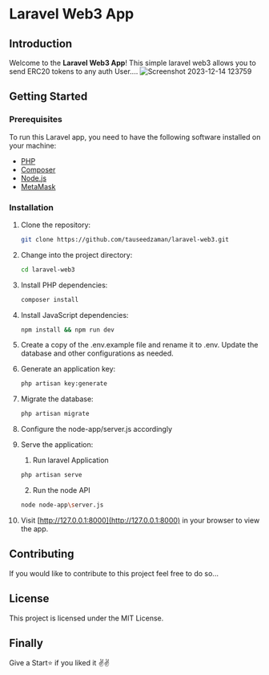 # Laravel Web3 App

## Introduction
Welcome to the **Laravel Web3 App**! This simple laravel web3 allows you to send ERC20 tokens to any auth User....
![Screenshot 2023-12-14 123759](https://github.com/tauseedzaman/laravel-web3/assets/64689921/732a113e-38fb-4dba-95d8-9c056042e5e8)

## Getting Started

### Prerequisites
To run this Laravel app, you need to have the following software installed on your machine:
- [PHP](https://www.php.net/)
- [Composer](https://getcomposer.org/)
- [Node.js](https://nodejs.org/)
- [MetaMask](https://metamask.io/)

### Installation
1. Clone the repository:
   ```bash
   git clone https://github.com/tauseedzaman/laravel-web3.git
   ```
2. Change into the project directory:
    ```bash
    cd laravel-web3
    ```

3. Install PHP dependencies:
    ```bash
    composer install
    ```
4. Install JavaScript dependencies:
    ```bash
    npm install && npm run dev
    ```
5. Create a copy of the .env.example file and rename it to .env. Update the database and other configurations as needed.
6. Generate an application key:
    ```bash
    php artisan key:generate
    ```
7. Migrate the database:
    ```bash
    php artisan migrate
    ```
8. Configure the node-app/server.js accordingly

9. Serve the application:
    
    1. Run laravel Application
    
    ```bash
    php artisan serve
    ```

    2. Run the node API
    ```bash
    node node-app\server.js
    ```

10. Visit [http://127.0.0.1:8000](http://127.0.0.1:8000) in your browser to view the app.

## Contributing
If you would like to contribute to this project feel free to do so...

## License
This project is licensed under the MIT License.

## Finally
Give a Start⭐ if you liked it ✌✌

